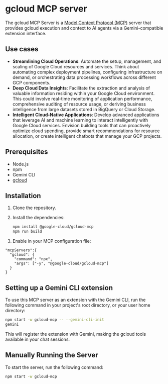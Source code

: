 # gcloud MCP server

The gcloud MCP Server is a
[Model Context Protocol (MCP)](https://modelcontextprotocol.io/introduction)
server that provides gcloud execution and context to AI agents via a
Gemini-compatible extension interface.

## Use cases

* **Streamlining Cloud Operations**: Automate the setup, management, and
  scaling of Google Cloud resources and services. Think about automating
  complex deployment pipelines, configuring infrastructure on demand, or
  orchestrating data processing workflows across different GCP components.
* **Deep Cloud Data Insights**: Facilitate the extraction and analysis of
  valuable information residing within your Google Cloud environment. This
  could involve real-time monitoring of application performance, comprehensive
  auditing of resource usage, or deriving business intelligence from large
  datasets stored in BigQuery or Cloud Storage.
* **Intelligent Cloud-Native Applications**: Develop advanced applications that
  leverage AI and machine learning to interact intelligently with Google Cloud
  services. Envision building tools that can proactively optimize cloud
  spending, provide smart recommendations for resource allocation, or create
  intelligent chatbots that manage your GCP projects.

## Prerequisites

- Node.js
- npm
- Gemini CLI
- [gcloud](https://cloud.google.com/sdk/docs/install)

## Installation

1.  Clone the repository.
2.  Install the dependencies:

    ```bash
    npm install @google-cloud/gcloud-mcp
    npm run build
    ```
3. Enable in your MCP configuration file:

```
"mcpServers":{
  "gcloud": {
    "command": "npx",
    "args": ["-y", "@google-cloud/gcloud-mcp"]
  }
}
```


## Setting up a Gemini CLI extension

To use this MCP server as an extension with the Gemini CLI, run the following
command in your project's root directory, or your user home directory:

```bash
npm start -w gcloud-mcp -- --gemini-cli-init
gemini
```

This will register the extension with Gemini, making the gcloud tools available
in your chat sessions.

## Manually Running the Server

To start the server, run the following command:

```bash
npm start -w gcloud-mcp
```
